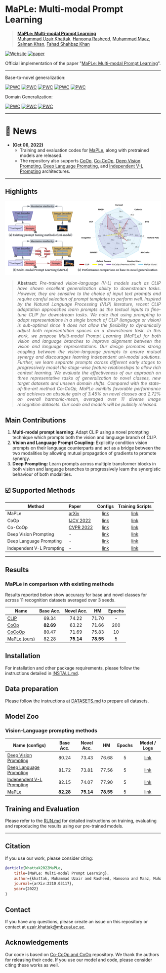 # MaPLe: Multi-modal Prompt Learning



> [**MaPLe: Multi-modal Prompt Learning**](https://arxiv.org/abs/2210.03117)<br>
> [Muhammad Uzair Khattak](https://scholar.google.com/citations?user=M6fFL4gAAAAJ&hl=en&authuser=1), [Hanoona Rasheed](https://scholar.google.com/citations?user=yhDdEuEAAAAJ&hl=en&authuser=1&oi=sra), [Muhammad Maaz](https://scholar.google.com/citations?user=vTy9Te8AAAAJ&hl=en&authuser=1&oi=sra), [Salman Khan](https://salman-h-khan.github.io/), [Fahad Shahbaz Khan](https://scholar.google.es/citations?user=zvaeYnUAAAAJ&hl=en)


[![Website](https://img.shields.io/badge/Project-Website-87CEEB)](https://muzairkhattak.github.io/multimodal-prompt-learning/)
[![paper](https://img.shields.io/badge/arXiv-Paper-<COLOR>.svg)](https://arxiv.org/abs/2210.03117)



Official implementation of the paper "[MaPLe: Multi-modal Prompt Learning](https://arxiv.org/abs/2210.03117)".
<hr />

Base-to-novel generalization:

[![PWC](https://img.shields.io/endpoint.svg?url=https://paperswithcode.com/badge/maple-multi-modal-prompt-learning/prompt-engineering-on-imagenet)](https://paperswithcode.com/sota/prompt-engineering-on-imagenet?p=maple-multi-modal-prompt-learning)
[![PWC](https://img.shields.io/endpoint.svg?url=https://paperswithcode.com/badge/maple-multi-modal-prompt-learning/prompt-engineering-on-sun397)](https://paperswithcode.com/sota/prompt-engineering-on-sun397?p=maple-multi-modal-prompt-learning)
[![PWC](https://img.shields.io/endpoint.svg?url=https://paperswithcode.com/badge/maple-multi-modal-prompt-learning/prompt-engineering-on-eurosat)](https://paperswithcode.com/sota/prompt-engineering-on-eurosat?p=maple-multi-modal-prompt-learning)
[![PWC](https://img.shields.io/endpoint.svg?url=https://paperswithcode.com/badge/maple-multi-modal-prompt-learning/prompt-engineering-on-ucf101)](https://paperswithcode.com/sota/prompt-engineering-on-ucf101?p=maple-multi-modal-prompt-learning)
[![PWC](https://img.shields.io/endpoint.svg?url=https://paperswithcode.com/badge/maple-multi-modal-prompt-learning/prompt-engineering-on-fgvc-aircraft)](https://paperswithcode.com/sota/prompt-engineering-on-fgvc-aircraft?p=maple-multi-modal-prompt-learning)


Domain Generalization:

[![PWC](https://img.shields.io/endpoint.svg?url=https://paperswithcode.com/badge/maple-multi-modal-prompt-learning/prompt-engineering-on-imagenet-r)](https://paperswithcode.com/sota/prompt-engineering-on-imagenet-r?p=maple-multi-modal-prompt-learning)
[![PWC](https://img.shields.io/endpoint.svg?url=https://paperswithcode.com/badge/maple-multi-modal-prompt-learning/prompt-engineering-on-imagenet-a)](https://paperswithcode.com/sota/prompt-engineering-on-imagenet-a?p=maple-multi-modal-prompt-learning)
[![PWC](https://img.shields.io/endpoint.svg?url=https://paperswithcode.com/badge/maple-multi-modal-prompt-learning/prompt-engineering-on-imagenet-s)](https://paperswithcode.com/sota/prompt-engineering-on-imagenet-s?p=maple-multi-modal-prompt-learning)


<hr />

# :rocket: News
* **(Oct 06, 2022)** 
  * Training and evaluation codes for [MaPLe](configs/trainers/MaPLe), along with pretrained models are released.
  * The repository also supports
[CoOp](configs/trainers/CoOp),
[Co-CoOp](configs/trainers/CoCoOp),
[Deep Vision Prompting](configs/trainers/VPT/vit_b16_c2_ep5_batch4_4.yaml),
[Deep Language Prompting](configs/trainers/IVLP/vit_b16_c2_ep5_batch4_4ctx_language_only.yaml), and 
[Independent V-L Prompting](configs/trainers/IVLP/vit_b16_c2_ep5_batch4_2+2ctx.yaml)
architectures.
<hr />

## Highlights

![main figure](docs/main_figure.png)
> **<p align="justify"> Abstract:** *Pre-trained vision-language (V-L) models such as CLIP have shown excellent 
> generalization ability to downstream tasks. However, they are sensitive to the choice of input text prompts and 
> require careful selection of prompt templates to perform well. Inspired by the Natural Language Processing (NLP) 
> literature, recent CLIP adaptation approaches learn prompts as the textual inputs to fine-tune CLIP for downstream 
> tasks. We note that using prompting to adapt representations in a single branch of CLIP (language or vision) is 
> sub-optimal since it does not allow the flexibility to dynamically adjust both representation spaces on a downstream 
> task. In this work, we propose Multi-modal Prompt Learning (MaPLe) for both vision and language branches to improve 
> alignment between the vision and language representations. Our design promotes strong coupling between the 
> vision-language prompts to ensure mutual synergy and discourages learning independent uni-modal solutions. 
> Further, we learn separate prompts across different early stages to progressively model the stage-wise feature 
> relationships to allow rich context learning. We evaluate the effectiveness of our approach on three representative 
> tasks of generalization to novel classes, new target datasets and unseen domain shifts. Compared with the 
> state-of-the-art method Co-CoOp, MaPLe exhibits favorable performance and achieves an absolute gain of 3.45% on novel 
> classes and 2.72% on overall harmonic-mean, averaged over 11 diverse image recognition datasets. Our code and models 
> will be publicly released.* </p>

## Main Contributions

1) **Multi-modal prompt learning:** Adapt CLIP using a novel prompting technique which prompts both the vision and language branch of CLIP.
2) **Vision and Language Prompt Coupling:** Explicitly condition vision prompts on their language counterparts and act as a bridge
between the two modalities by allowing mutual propagation of gradients to promote synergy.
3) **Deep Prompting:** Learn prompts across multiple transformer blocks in both vision and
language branches to progressively learn the synergistic behaviour of both modalities.


## :ballot_box_with_check: Supported Methods

[comment]: <> (| Language Prompting            | MaPLe |  [link]&#40;configs/trainers/IVLP/vit_b16_c2_ep5_batch4_4ctx_language_only.yaml&#41;      |      |)

| Method                    | Paper                                         |                             Configs                             |          Training Scripts          |
|---------------------------|:----------------------------------------------|:---------------------------------------------------------------:|:----------------------------------:|
| MaPLe                     | [arXiv](https://arxiv.org/abs/2210.03117)                                     | [link](configs/trainers/MaPLe/vit_b16_c2_ep5_batch4_2ctx.yaml)  |       [link](scripts/maple)        |
| CoOp                      | [IJCV 2022](https://arxiv.org/abs/2109.01134) |                  [link](configs/trainers/CoOp)                  |        [link](scripts/coop)        |
| Co-CoOp                   | [CVPR 2022](https://arxiv.org/abs/2203.05557) |                 [link](configs/trainers/CoCoOp)                 |       [link](scripts/cocoop)       |
| Deep Vision Prompting     | -                                             |    [link](configs/trainers/VPT/vit_b16_c2_ep5_batch4_4.yaml)    |        [link](scripts/vpt)         |
| Deep Language Prompting   | -                                             |                 [link](configs/trainers/IVLP/vit_b16_c2_ep5_batch4_4ctx_language_only.yaml)                  | [link](scripts/language-prompting) |
| Independent V-L Prompting | -                                             | [link](configs/trainers/IVLP/vit_b16_c2_ep5_batch4_2+2ctx.yaml) |  [link](scripts/independent-vlp)   |

<hr />

## Results
### MaPLe in comparison with existing methods
Results reported below show accuracy for base and novel classes for across 11 recognition datasets averaged over 3 seeds.

| Name                                                      | Base Acc. | Novel Acc. |    HM     | Epochs | 
|-----------------------------------------------------------|:---------:|:----------:|:---------:|:------:|
| [CLIP](https://arxiv.org/abs/2103.00020)                  |   69.34   |   74.22    |   71.70   |   -    |  
| [CoOp](https://arxiv.org/abs/2109.01134)                  | **82.69** |   63.22    |   71.66   |  200   | 
| [CoCoOp](https://arxiv.org/abs/2203.05557) |   80.47   |   71.69    |   75.83   |   10   | 
| [MaPLe (ours)](https://arxiv.org/abs/2210.03117)  |   82.28   | **75.14**  | **78.55** |   5    |  

## Installation 
For installation and other package requirements, please follow the instructions detailed in [INSTALL.md](docs/INSTALL.md). 

## Data preparation
Please follow the instructions at [DATASETS.md](docs/DATASETS.md) to prepare all datasets.

## Model Zoo

### Vision-Language prompting methods
| Name  (configs)                                                                                | Base Acc. | Novel Acc. |    HM     | Epochs |                                         Model / Logs                                         |
|------------------------------------------------------------------------------------------------|:---------:|:----------:|:---------:|:------:|:--------------------------------------------------------------------------------------------:|
| [Deep Vision Prompting](configs/trainers/VPT/vit_b16_c2_ep5_batch4_4.yaml)                     |   80.24   |   73.43    |   76.68   |   5    |        [link](https://drive.google.com/drive/folders/1zJnaod8UVvo1HuxNzymLhBBS_OHq6cYp?usp=sharing)                                                                                      | 
| [Deep Language Prompting](configs/trainers/IVLP/vit_b16_c2_ep5_batch4_4ctx_language_only.yaml) |   81.72   |   73.81    |   77.56   |   5    | [link](https://drive.google.com/drive/folders/1PPLtvQIGprRUyxPiTwOSEh_oQ46zQfCN?usp=sharing) |
| [Independent V-L Prompting](configs/trainers/IVLP/vit_b16_c2_ep5_batch4_2+2ctx.yaml)           |   82.15   |   74.07    |   77.90   |   5    | [link](https://drive.google.com/drive/folders/14NxzrRirK2GfyfWajsEGDiWa2suJoTBW?usp=sharing) |
| [MaPLe](configs/trainers/MaPLe/vit_b16_c2_ep5_batch4_2ctx.yaml)                                | **82.28** | **75.14**  | **78.55** |   5    | [link](https://drive.google.com/drive/folders/1EvuvgR8566bL0T7ucvAL3LFVwuUPMRas?usp=sharing) |


## Training and Evaluation
Please refer to the [RUN.md](docs/RUN.md) for detailed instructions on training, evaluating and reproducing the results using our pre-trained models.


<hr />

## Citation
If you use our work, please consider citing:
```bibtex
@article{khattak2022MaPLe,
    title={MaPLe: Multi-modal Prompt Learning},
    author={khattak, Muhammad Uzair and Rasheed, Hanoona and Maaz, Muhammad and Khan, Salman and Khan, Fahad Shahbaz},
    journal={arXiv:2210.03117},
    year={2022}
}
```

## Contact
If you have any questions, please create an issue on this repository or contact at uzair.khattak@mbzuai.ac.ae.


## Acknowledgements

Our code is based on [Co-CoOp and CoOp](https://github.com/KaiyangZhou/CoOp) repository. We thank the authors for releasing their code. If you use our model and code, please consider citing these works as well.

